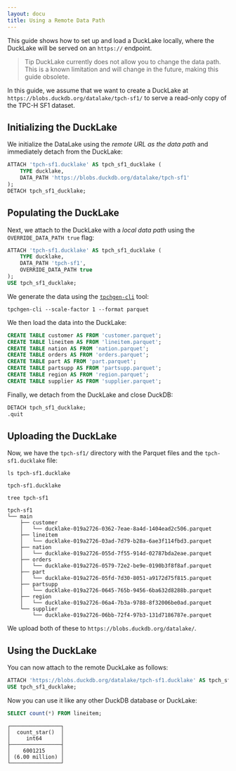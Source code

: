```yaml
---
layout: docu
title: Using a Remote Data Path
---
```


This guide shows how to set up and load a DuckLake locally, where the DuckLake will be served on an `https://` endpoint.

> Tip DuckLake currently does not allow you to change the data path.
> This is a known limitation and will change in the future, making this guide obsolete.

In this guide, we assume that we want to create a DuckLake at `https://blobs.duckdb.org/datalake/tpch-sf1/` to serve a read-only copy of the TPC-H SF1 dataset.

## Initializing the DuckLake

We initialize the DataLake using the _remote URL as the data path_ and immediately detach from the DuckLake:

```sql
ATTACH 'tpch-sf1.ducklake' AS tpch_sf1_ducklake (
    TYPE ducklake,
    DATA_PATH 'https://blobs.duckdb.org/datalake/tpch-sf1'
);
DETACH tpch_sf1_ducklake;
```

## Populating the DuckLake

Next, we attach to the DuckLake with a _local data path_ using the `OVERRIDE_DATA_PATH true` flag:

```sql
ATTACH 'tpch-sf1.ducklake' AS tpch_sf1_ducklake (
    TYPE ducklake,
    DATA_PATH 'tpch-sf1',
    OVERRIDE_DATA_PATH true
);
USE tpch_sf1_ducklake;
```

We generate the data using the [`tpchgen-cli`](https://github.com/clflushopt/tpchgen-rs/) tool:

```batch
tpchgen-cli --scale-factor 1 --format parquet
```

We then load the data into the DuckLake:

```sql
CREATE TABLE customer AS FROM 'customer.parquet';
CREATE TABLE lineitem AS FROM 'lineitem.parquet';
CREATE TABLE nation AS FROM 'nation.parquet';
CREATE TABLE orders AS FROM 'orders.parquet';
CREATE TABLE part AS FROM 'part.parquet';
CREATE TABLE partsupp AS FROM 'partsupp.parquet';
CREATE TABLE region AS FROM 'region.parquet';
CREATE TABLE supplier AS FROM 'supplier.parquet';
```

Finally, we detach from the DuckLake and close DuckDB:

```sql
DETACH tpch_sf1_ducklake;
.quit
```

## Uploading the DuckLake

Now, we have the `tpch-sf1/` directory with the Parquet files and the `tpch-sf1.ducklake` file:

```batch
ls tpch-sf1.ducklake
```

```text
tpch-sf1.ducklake
```

```batch
tree tpch-sf1
```

```text
tpch-sf1
└── main
    ├── customer
    │   └── ducklake-019a2726-0362-7eae-8a4d-1404ead2c506.parquet
    ├── lineitem
    │   └── ducklake-019a2726-03ad-7d79-b28a-6ae3f114fbd3.parquet
    ├── nation
    │   └── ducklake-019a2726-055d-7f55-914d-02787bda2eae.parquet
    ├── orders
    │   └── ducklake-019a2726-0579-72e2-be9e-0190b3f8f8af.parquet
    ├── part
    │   └── ducklake-019a2726-05fd-7d30-8051-a9172d75f815.parquet
    ├── partsupp
    │   └── ducklake-019a2726-0645-765b-9456-6ba632d8288b.parquet
    ├── region
    │   └── ducklake-019a2726-06a4-7b3a-9788-8f32006be0ad.parquet
    └── supplier
        └── ducklake-019a2726-06bb-72f4-97b3-131d7186787e.parquet
```

We upload both of these to `https://blobs.duckdb.org/datalake/`.

## Using the DuckLake

You can now attach to the remote DuckLake as follows:

```sql
ATTACH 'https://blobs.duckdb.org/datalake/tpch-sf1.ducklake' AS tpch_sf1_ducklake (TYPE ducklake);
USE tpch_sf1_ducklake;
```

Now you can use it like any other DuckDB database or DuckLake:

```sql
SELECT count(*) FROM lineitem;
```

```text
┌────────────────┐
│  count_star()  │
│     int64      │
├────────────────┤
│    6001215     │
│ (6.00 million) │
└────────────────┘
```
